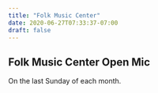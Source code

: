 ```yaml
---
title: "Folk Music Center"
date: 2020-06-27T07:33:37-07:00
draft: false
---
```

## Folk Music Center Open Mic

On the last Sunday of each month.



